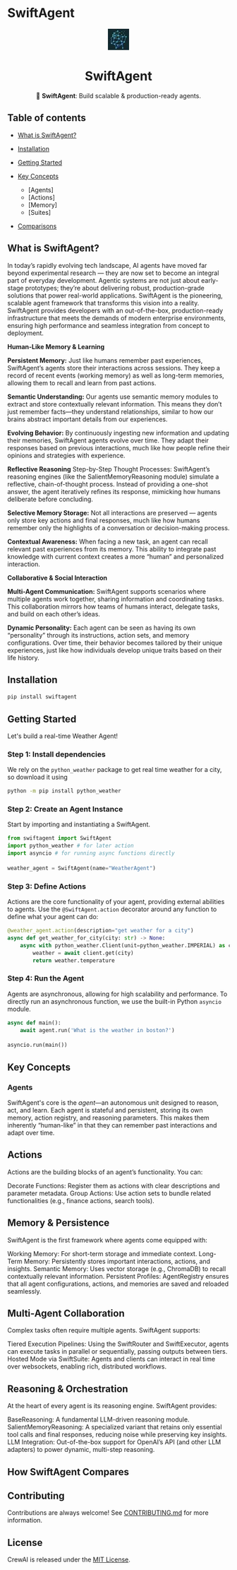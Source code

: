 # SwiftAgent

<div align="center">

![Logo of Openminder AI](./docs/openminder_logo.jpeg)

# **SwiftAgent**

🦅 **SwiftAgent**: Build scalable & production-ready agents.

<h3>

</div>

## Table of contents

- [What is SwiftAgent?](#what-is-swiftagent)

- [Installation](#installation)
- [Getting Started](#getting-started)
- [Key Concepts](#key-concepts)
  - [Agents]
  - [Actions]
  - [Memory]
  - [Suites]
- [Comparisons](#comparisons)



## What is SwiftAgent?
In today’s rapidly evolving tech landscape, AI agents have moved far beyond experimental research — they are now set to become an integral part of everyday development. Agentic systems are not just about early-stage prototypes; they’re about delivering robust, production-grade solutions that power real-world applications. SwiftAgent is the pioneering, scalable agent framework that transforms this vision into a reality. SwiftAgent provides developers with an out-of-the-box, production-ready infrastructure that meets the demands of modern enterprise environments, ensuring high performance and seamless integration from concept to deployment.

**Human-Like Memory & Learning**

**Persistent Memory:**
Just like humans remember past experiences, SwiftAgent’s agents store their interactions across sessions. They keep a record of recent events (working memory) as well as long-term memories, allowing them to recall and learn from past actions.

**Semantic Understanding:**
Our agents use semantic memory modules to extract and store contextually relevant information. This means they don’t just remember facts—they understand relationships, similar to how our brains abstract important details from our experiences.

**Evolving Behavior:**
By continuously ingesting new information and updating their memories, SwiftAgent agents evolve over time. They adapt their responses based on previous interactions, much like how people refine their opinions and strategies with experience.

**Reflective Reasoning**
Step-by-Step Thought Processes:
SwiftAgent’s reasoning engines (like the SalientMemoryReasoning module) simulate a reflective, chain-of-thought process. Instead of providing a one-shot answer, the agent iteratively refines its response, mimicking how humans deliberate before concluding.

**Selective Memory Storage:**
Not all interactions are preserved — agents only store key actions and final responses, much like how humans remember only the highlights of a conversation or decision-making process.

**Contextual Awareness:**
When facing a new task, an agent can recall relevant past experiences from its memory. This ability to integrate past knowledge with current context creates a more “human” and personalized interaction.

**Collaborative & Social Interaction**

**Multi-Agent Communication:**
SwiftAgent supports scenarios where multiple agents work together, sharing information and coordinating tasks. This collaboration mirrors how teams of humans interact, delegate tasks, and build on each other’s ideas.

**Dynamic Personality:**
Each agent can be seen as having its own “personality” through its instructions, action sets, and memory configurations. Over time, their behavior becomes tailored by their unique experiences, just like how individuals develop unique traits based on their life history.

## Installation

```bash
pip install swiftagent
```

## Getting Started

Let's build a real-time Weather Agent!

### Step 1: Install dependencies

We rely on the `python_weather` package to get real time weather for a city, so download it using

```bash
python -m pip install python_weather
```

### Step 2: Create an Agent Instance

Start by importing and instantiating a SwiftAgent.

```python
from swiftagent import SwiftAgent
import python_weather # for later action
import asyncio # for running async functions directly

weather_agent = SwiftAgent(name="WeatherAgent")
```

### Step 3: Define Actions

Actions are the core functionality of your agent, providing external abilities to agents. Use the `@SwiftAgent.action` decorator around any function to define what your agent can do:

```python
@weather_agent.action(description="get weather for a city")
async def get_weather_for_city(city: str) -> None:
    async with python_weather.Client(unit=python_weather.IMPERIAL) as client:
        weather = await client.get(city)
        return weather.temperature
```

### Step 4: Run the Agent

Agents are asynchronous, allowing for high scalability and performance. To directly run an asynchronous function, we use the built-in Python `asyncio` module.

```python
async def main():
    await agent.run('What is the weather in boston?')

asyncio.run(main())
```

## Key Concepts

### Agents

SwiftAgent's core is the *agent*—an autonomous unit designed to reason, act, and learn. Each agent is stateful and persistent, storing its own memory, action registry, and reasoning parameters. This makes them inherently “human-like” in that they can remember past interactions and adapt over time.

## Actions
Actions are the building blocks of an agent’s functionality. You can:

Decorate Functions: Register them as actions with clear descriptions and parameter metadata.
Group Actions: Use action sets to bundle related functionalities (e.g., finance actions, search tools).

## Memory & Persistence
SwiftAgent is the first framework where agents come equipped with:

Working Memory: For short-term storage and immediate context.
Long-Term Memory: Persistently stores important interactions, actions, and insights.
Semantic Memory: Uses vector storage (e.g., ChromaDB) to recall contextually relevant information.
Persistent Profiles: AgentRegistry ensures that all agent configurations, actions, and memories are saved and reloaded seamlessly.

## Multi-Agent Collaboration
Complex tasks often require multiple agents. SwiftAgent supports:

Tiered Execution Pipelines: Using the SwiftRouter and SwiftExecutor, agents can execute tasks in parallel or sequentially, passing outputs between tiers.
Hosted Mode via SwiftSuite: Agents and clients can interact in real time over websockets, enabling rich, distributed workflows.

## Reasoning & Orchestration
At the heart of every agent is its reasoning engine. SwiftAgent provides:

BaseReasoning: A fundamental LLM-driven reasoning module.
SalientMemoryReasoning: A specialized variant that retains only essential tool calls and final responses, reducing noise while preserving key insights.
LLM Integration: Out-of-the-box support for OpenAI’s API (and other LLM adapters) to power dynamic, multi-step reasoning.


## How SwiftAgent Compares



## Contributing

Contributions are always welcome! See [CONTRIBUTING.md](./CONTRIBUTING.md) for more information.

## License

CrewAI is released under the [MIT License](./LICENSE).

